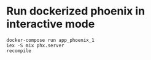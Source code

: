 # Run dockerized phoenix in interactive mode

```
docker-compose run app_phoenix_1
iex -S mix phx.server
recompile
```
